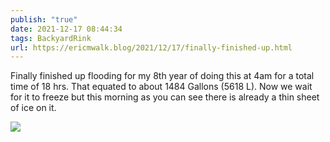 ```yaml
---
publish: "true"
date: 2021-12-17 08:44:34
tags: BackyardRink
url: https://ericmwalk.blog/2021/12/17/finally-finished-up.html
---
```


Finally finished up flooding for my 8th year of doing this at 4am for a total time of 18 hrs. That equated to about 1484 Gallons (5618 L). Now we wait for it to freeze but this morning as you can see there is already a thin sheet of ice on it.

![](https://ericmwalk.blog/uploads/2021/4579b25054.jpg)